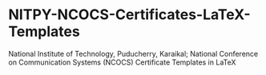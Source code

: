 # NITPY-NCOCS-Certificates-LaTeX-Templates
National Institute of Technology, Puducherry, Karaikal; National Conference on Communication Systems (NCOCS) Certificate Templates in LaTeX
